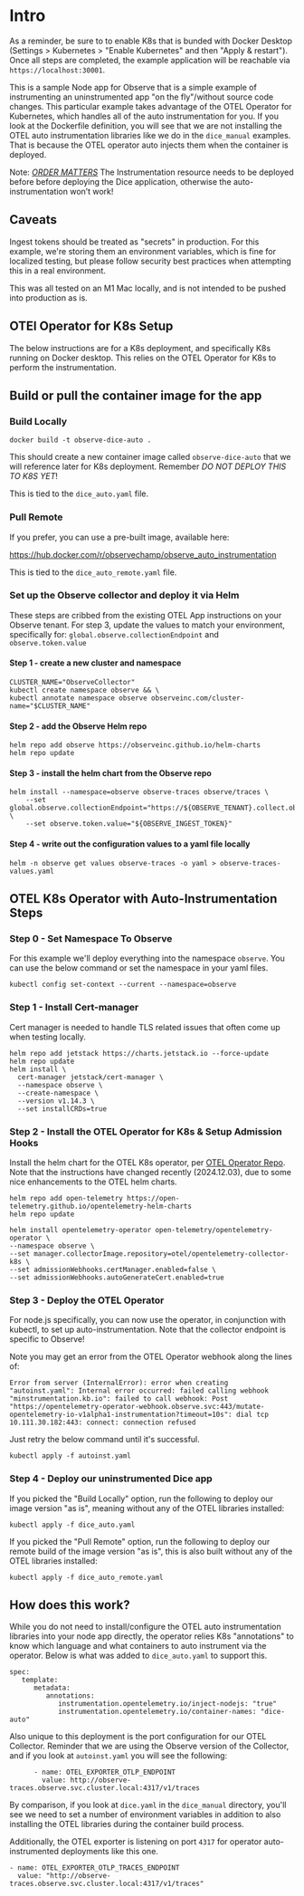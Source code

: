 # Intro

As a reminder, be sure to to enable K8s that is bunded with Docker Desktop (Settings > Kubernetes > "Enable Kubernetes" and then "Apply & restart"). Once all steps are completed, the example application will be reachable via `https://localhost:30001`.

This is a sample Node app for Observe that is a simple example of instrumenting an uninstrumented app "on the fly"/without source code changes. This particular example takes advantage of the OTEL Operator for Kubernetes, which handles all of the auto instrumentation for you. If you look at the Dockerfile definition, you will see that we are not installing the OTEL auto instrumentation libraries like we do in the `dice_manual` examples. That is because the OTEL operator auto injects them when the container is deployed.

Note: [*ORDER MATTERS*](https://opentelemetry.io/docs/kubernetes/operator/automatic/#were-the-resources-deployed-in-the-right-order) The Instrumentation resource needs to be deployed before before deploying the Dice application, otherwise the auto-instrumentation won’t work!

## Caveats

Ingest tokens should be treated as "secrets" in production. For this example, we're storing them an environment variables, which is fine for localized testing, but please follow security best practices when attempting this in a real environment. 

This was all tested on an M1 Mac locally, and is not intended to be pushed into production as is.


## OTEl Operator for K8s Setup

The below instructions are for a K8s deployment, and specifically K8s running on Docker desktop. This relies on the OTEL Operator for K8s to perform the instrumentation.


## Build or pull the container image for the app

### Build Locally

`docker build -t observe-dice-auto .`

This should create a new container image called `observe-dice-auto` that we will reference later for K8s deployment. Remember *DO NOT DEPLOY THIS TO K8S YET*!

This is tied to the `dice_auto.yaml` file.

### Pull Remote

If you prefer, you can use a pre-built image, available here:

https://hub.docker.com/r/observechamp/observe_auto_instrumentation

This is tied to the `dice_auto_remote.yaml` file.


### Set up the Observe collector and deploy it via Helm

These steps are cribbed from the existing OTEL App instructions on your Observe tenant. For step 3, update the values to match your environment, specifically for:
`global.observe.collectionEndpoint` and
`observe.token.value`

#### Step 1 - create a new cluster and namespace
```
CLUSTER_NAME="ObserveCollector"
kubectl create namespace observe && \
kubectl annotate namespace observe observeinc.com/cluster-name="$CLUSTER_NAME"
```

#### Step 2 - add the Observe Helm repo

```
helm repo add observe https://observeinc.github.io/helm-charts
helm repo update
```

#### Step 3 - install the helm chart from the Observe repo

```
helm install --namespace=observe observe-traces observe/traces \
	--set global.observe.collectionEndpoint="https://${OBSERVE_TENANT}.collect.observeinc.com/" \
	--set observe.token.value="${OBSERVE_INGEST_TOKEN}"
```

#### Step 4 - write out the configuration values to a yaml file locally
```
helm -n observe get values observe-traces -o yaml > observe-traces-values.yaml
```



## OTEL K8s Operator with Auto-Instrumentation Steps

### Step 0 - Set Namespace To Observe
For this example we'll deploy everything into the namespace `observe`. You can use the below command or set the namespace in your yaml files.

```
kubectl config set-context --current --namespace=observe
```

### Step 1 - Install Cert-manager

Cert manager is needed to handle TLS related issues that often come up when testing locally.

```
helm repo add jetstack https://charts.jetstack.io --force-update
helm repo update
helm install \
  cert-manager jetstack/cert-manager \
  --namespace observe \
  --create-namespace \
  --version v1.14.3 \
  --set installCRDs=true
```



### Step 2  - Install the OTEL Operator for K8s & Setup Admission Hooks

Install the helm chart for the OTEL K8s operator, per [OTEL Operator Repo](https://github.com/open-telemetry/opentelemetry-helm-charts/tree/main/charts/opentelemetry-operator#opentelemetry-operator-helm-chart). Note that the instructions have changed recently (2024.12.03), due to some nice enhancements to the OTEL helm charts.


```
helm repo add open-telemetry https://open-telemetry.github.io/opentelemetry-helm-charts
helm repo update
```


```
helm install opentelemetry-operator open-telemetry/opentelemetry-operator \
--namespace observe \
--set manager.collectorImage.repository=otel/opentelemetry-collector-k8s \
--set admissionWebhooks.certManager.enabled=false \
--set admissionWebhooks.autoGenerateCert.enabled=true
```


### Step 3 - Deploy the OTEL Operator
For node.js specifically, you can now use the operator, in conjunction with kubectl, to set up auto-instrumentation. Note that the collector endpoint is specific to Observe!

Note you may get an error from the OTEL Operator webhook along the lines of:

`Error from server (InternalError): error when creating "autoinst.yaml": Internal error occurred: failed calling webhook "minstrumentation.kb.io": failed to call webhook: Post "https://opentelemetry-operator-webhook.observe.svc:443/mutate-opentelemetry-io-v1alpha1-instrumentation?timeout=10s": dial tcp 10.111.30.182:443: connect: connection refused`

Just retry the below command until it's successful.

```
kubectl apply -f autoinst.yaml
```


### Step 4 - Deploy our uninstrumented Dice app


If you picked the "Build Locally" option, run the following to deploy our image version "as is", meaning without any of the OTEL libraries installed:

```
kubectl apply -f dice_auto.yaml
```

If you picked the "Pull Remote" option, run the following to deploy our remote build of the image version "as is", this is also built without any of the OTEL libraries installed:

```
kubectl apply -f dice_auto_remote.yaml
```


## How does this work?

While you do not need to install/configure the OTEL auto instrumentation libraries into your node app directly, the operator relies K8s "annotations" to know which language and what containers to auto instrument via the operator. Below is what was added to `dice_auto.yaml` to support this.

```
spec:
   template:
      metadata:
         annotations:
            instrumentation.opentelemetry.io/inject-nodejs: "true"
            instrumentation.opentelemetry.io/container-names: "dice-auto"
```

Also unique to this deployment is the port configuration for our OTEL Collector. Reminder that we are using the Observe version of the Collector, and if you look at `autoinst.yaml` you will see the following:

```
      - name: OTEL_EXPORTER_OTLP_ENDPOINT
        value: http://observe-traces.observe.svc.cluster.local:4317/v1/traces
```

By comparison, if you look at `dice.yaml` in the `dice_manual` directory, you'll see we need to set a number of environment variables in addition to also installing the OTEL libraries during the container build process. 

Additionally, the OTEL exporter is listening on port `4317` for operator auto-instrumented deployments like this one.

```
- name: OTEL_EXPORTER_OTLP_TRACES_ENDPOINT
  value: "http://observe-traces.observe.svc.cluster.local:4317/v1/traces"
```







